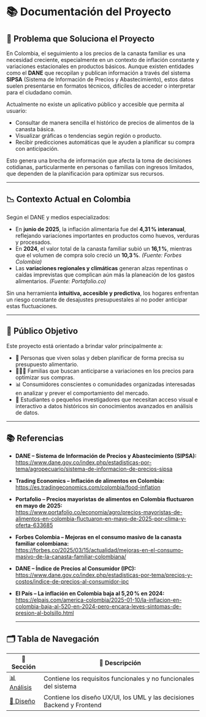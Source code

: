 # 📚 Documentación del Proyecto

## 📌 Problema que Soluciona el Proyecto

En Colombia, el seguimiento a los precios de la canasta familiar es una necesidad creciente, especialmente en un contexto de inflación constante y variaciones estacionales en productos básicos. Aunque existen entidades como el **DANE** que recopilan y publican información a través del sistema **SIPSA** (Sistema de Información de Precios y Abastecimiento), estos datos suelen presentarse en formatos técnicos, difíciles de acceder o interpretar para el ciudadano común.

Actualmente no existe un aplicativo público y accesible que permita al usuario:

- Consultar de manera sencilla el histórico de precios de alimentos de la canasta básica.
- Visualizar gráficas o tendencias según región o producto.
- Recibir predicciones automáticas que le ayuden a planificar su compra con anticipación.

Esto genera una brecha de información que afecta la toma de decisiones cotidianas, particularmente en personas o familias con ingresos limitados, que dependen de la planificación para optimizar sus recursos.

---

## 📉 Contexto Actual en Colombia

Según el DANE y medios especializados:

- En **junio de 2025**, la inflación alimentaria fue del **4,31 % interanual**, reflejando variaciones importantes en productos como huevos, verduras y procesados.
- En **2024**, el valor total de la canasta familiar subió un **16,1 %**, mientras que el volumen de compra solo creció un **10,3 %**. *(Fuente: Forbes Colombia)*
- Las **variaciones regionales y climáticas** generan alzas repentinas o caídas imprevistas que complican aún más la planeación de los gastos alimentarios. *(Fuente: Portafolio.co)*

Sin una herramienta **intuitiva, accesible y predictiva**, los hogares enfrentan un riesgo constante de desajustes presupuestales al no poder anticipar estas fluctuaciones.

---

## 🎯 Público Objetivo

Este proyecto está orientado a brindar valor principalmente a:

- 👩 Personas que viven solas y deben planificar de forma precisa su presupuesto alimentario.
- 👨‍👩‍👧 Familias que buscan anticiparse a variaciones en los precios para optimizar sus compras.
- 📊 Consumidores conscientes o comunidades organizadas interesadas en analizar y prever el comportamiento del mercado.
- 🧠 Estudiantes o pequeños investigadores que necesitan acceso visual e interactivo a datos históricos sin conocimientos avanzados en análisis de datos.

---

## 📚 Referencias

- **DANE – Sistema de Información de Precios y Abastecimiento (SIPSA):**  
  https://www.dane.gov.co/index.php/estadisticas-por-tema/agropecuario/sistema-de-informacion-de-precios-sipsa

- **Trading Economics – Inflación de alimentos en Colombia:**  
  https://es.tradingeconomics.com/colombia/food-inflation

- **Portafolio – Precios mayoristas de alimentos en Colombia fluctuaron en mayo de 2025:**  
  https://www.portafolio.co/economia/agro/precios-mayoristas-de-alimentos-en-colombia-fluctuaron-en-mayo-de-2025-por-clima-y-oferta-633685

- **Forbes Colombia – Mejoras en el consumo masivo de la canasta familiar colombiana:**  
  https://forbes.co/2025/03/15/actualidad/mejoras-en-el-consumo-masivo-de-la-canasta-familiar-colombiana/

- **DANE – Índice de Precios al Consumidor (IPC):**  
  https://www.dane.gov.co/index.php/estadisticas-por-tema/precios-y-costos/indice-de-precios-al-consumidor-ipc

- **El País – La inflación en Colombia baja al 5,20 % en 2024:**  
  https://elpais.com/america-colombia/2025-01-10/la-inflacion-en-colombia-baja-al-520-en-2024-pero-encara-leves-sintomas-de-presion-al-bolsillo.html

  ---

## 🗂️ Tabla de Navegación

| 🚀 Sección | 📄 Descripción |
|------------|----------------|
| [📊 Análisis](./analysis/index.md) | Contiene los requisitos funcionales y no funcionales del sistema |
| [🎨 Diseño](./design/index.md) | Contiene los diseño UX/UI, los UML y las decisiones Backend y Frontend |

